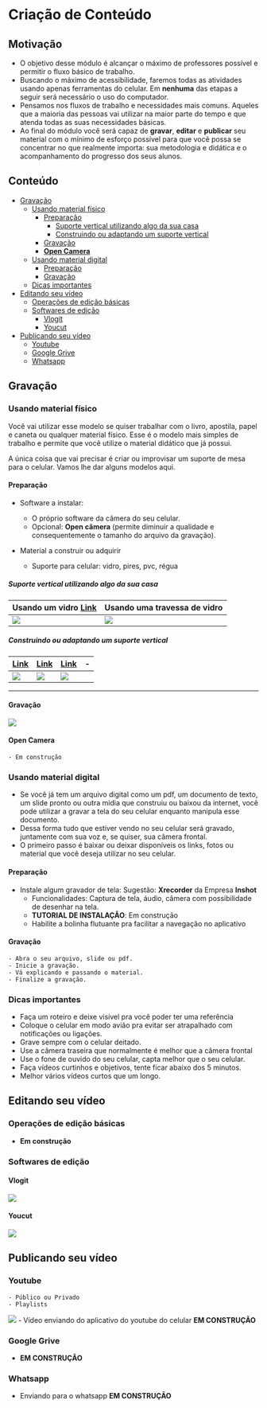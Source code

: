 # Criação de Conteúdo

## Motivação
- O objetivo desse módulo é alcançar o máximo de professores possível e permitir o fluxo básico de trabalho.
- Buscando o máximo de acessibilidade, faremos todas as atividades usando apenas ferramentas do celular. Em **nenhuma** das etapas a seguir será necessário o uso do computador.
- Pensamos nos fluxos de trabalho e necessidades mais comuns. Aqueles que a maioria das pessoas vai utilizar na maior parte do tempo e que atenda todas as suas necessidades básicas.
- Ao final do módulo você será capaz de **gravar**, **editar** e **publicar** seu material com o mínimo de esforço possível para que você possa se concentrar no que realmente importa: sua metodologia e didática e o acompanhamento do progresso dos seus alunos. 


## Conteúdo

<!--TOC_BEGIN-->
- [Gravação](#gravação)
    - [Usando material físico](#usando-material-físico)
        - [Preparação](#preparação)
            - [Suporte vertical utilizando algo da sua casa](#suporte-vertical-utilizando-algo-da-sua-casa)
            - [Construindo ou adaptando um suporte vertical](#construindo-ou-adaptando-um-suporte-vertical)
        - [Gravação](#gravação)
        - [**Open Camera**](#open-camera)
    - [Usando material digital](#usando-material-digital)
        - [Preparação](#preparação)
        - [Gravação](#gravação)
    - [Dicas importantes](#dicas-importantes)
- [Editando seu vídeo](#editando-seu-vídeo)
    - [Operações de edição básicas](#operações-de-edição-básicas)
    - [Softwares de edição](#softwares-de-edição)
        - [Vlogit](#vlogit)
        - [Youcut](#youcut)
- [Publicando seu vídeo](#publicando-seu-vídeo)
    - [Youtube ](#youtube)
    - [Google Grive](#google-grive)
    - [Whatsapp](#whatsapp)

<!--TOC_END-->


## Gravação
### Usando material físico

Você vai utilizar esse modelo se quiser trabalhar com o livro, apostila, papel e caneta ou qualquer material físico. Esse é o modelo mais simples de trabalho e permite que você utilize o material didático que já possui. 

A única coisa que vai precisar é criar ou improvisar um suporte de mesa para o celular. Vamos lhe dar alguns modelos aqui.

#### Preparação
- Software a instalar:
    - O próprio software da câmera do seu celular.
    - Opcional: **Open câmera** (permite diminuir a qualidade e consequentemente o tamanho do arquivo da gravação).

- Material a construir ou adquirir
    - Suporte para celular: vidro, pires, pvc, régua

##### Suporte vertical utilizando algo da sua casa

Usando um vidro [Link](https://www.youtube.com/watch?v=hphFQzHCYgE)| Usando uma travessa de vidro
-------|-------
![](suporte_00.png)|![](suporte_6.png)

##### Construindo ou adaptando um suporte vertical

[Link](https://www.youtube.com/watch?v=4NGu1tOZGDY)|[Link](https://www.youtube.com/watch?v=63DKPAcdVOM)|[Link](https://www.youtube.com/watch?v=NOVrlLInRb8)|-
-------|------|-|-
![](suporte_1.png)|![](suporte_2.png)|![](suporte_3.png)

___
#### Gravação

[![](gravando_0.png)](https://www.youtube.com/watch?v=hphFQzHCYgE)


#### **Open Camera**
    - Em construção


### Usando material digital

- Se você já tem um arquivo digital como um pdf, um documento de texto, um slide pronto ou outra midia que construiu ou baixou da internet, você pode utilizar a gravar a tela do seu celular enquanto manipula esse documento.
- Dessa forma tudo que estiver vendo no seu celular será gravado, juntamente com sua voz e, se quiser, sua câmera frontal.
- O primeiro passo é baixar ou deixar disponíveis os links, fotos ou material que você deseja utilizar no seu celular.

#### Preparação

- Instale algum gravador de tela: Sugestão: **Xrecorder** da Empresa **Inshot**
    - Funcionalidades: Captura de tela, áudio, câmera com possibilidade de desenhar na tela.
    - **TUTORIAL DE INSTALAÇÂO**: Em construção
    - Habilite a bolinha flutuante pra facilitar a navegação no aplicativo

#### Gravação
    - Abra o seu arquivo, slide ou pdf.
    - Inicie a gravação.
    - Vá explicando e passando o material.
    - Finalize a gravação.

### Dicas importantes
- Faça um roteiro e deixe visível pra você poder ter uma referência
- Coloque o celular em modo avião pra evitar ser atrapalhado com notificações ou ligações.
- Grave sempre com o celular deitado.
- Use a câmera traseira que normalmente é melhor que a câmera frontal
- Use o fone de ouvido do seu celular, capta melhor que o seu celular.
- Faça vídeos curtinhos e objetivos, tente ficar abaixo dos 5 minutos. 
- Melhor vários vídeos curtos que um longo.

## Editando seu vídeo
### Operações de edição básicas
- **Em construção**
### Softwares de edição
#### Vlogit
[![](vlogit.png)](https://www.youtube.com/watch?v=ziTqTCsH_lk)

#### Youcut
[![](youcut.png)](https://www.youtube.com/watch?v=A2eXA-_4hc8)


## Publicando seu vídeo

### Youtube 
    - Público ou Privado
    - Playlists
[![](publicando_youtube.png)](https://www.youtube.com/watch?v=VCw6v7DbHvQ&t=1515s)
    - Vídeo enviando do aplicativo do youtube do celular **EM CONSTRUÇÃO**

### Google Grive
- **EM CONSTRUÇÃO**
### Whatsapp
- Enviando para o whatsapp **EM CONSTRUÇÃO**